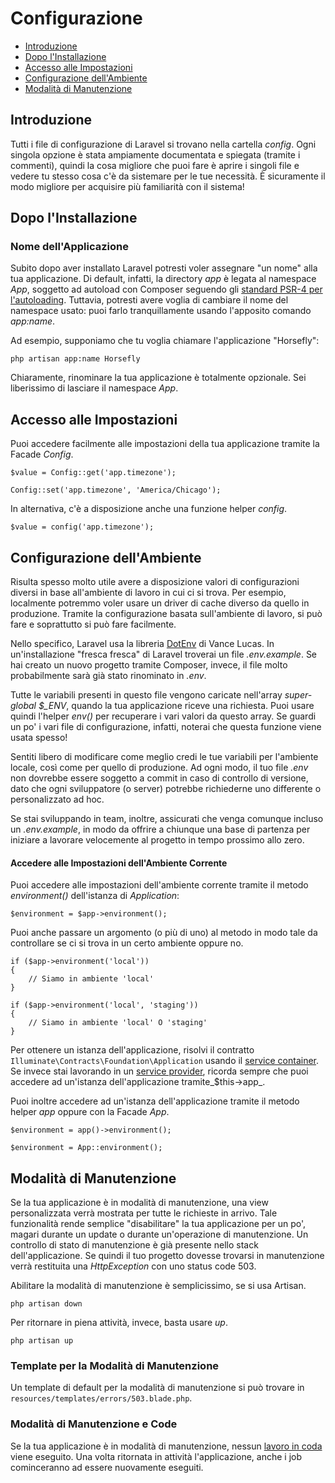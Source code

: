 # Configurazione

- [Introduzione](#introduzione)
- [Dopo l'Installazione](#dopo-installazione)
- [Accesso alle Impostazioni](#accesso-impostazioni)
- [Configurazione dell'Ambiente](#configurazione-ambiente)
- [Modalità di Manutenzione](#modalita-manutenzione)

<a name="introduzione"></a>
## Introduzione

Tutti i file di configurazione di Laravel si trovano nella cartella _config_. Ogni singola opzione è stata ampiamente documentata e spiegata (tramite i commenti), quindi la cosa migliore che puoi fare è aprire i singoli file e vedere tu stesso cosa c'è da sistemare per le tue necessità. È sicuramente il modo migliore per acquisire più familiarità con il sistema!

<a name="dopo-installazione"></a>
## Dopo l'Installazione

### Nome dell'Applicazione

Subito dopo aver installato Laravel potresti voler assegnare "un nome" alla tua applicazione. Di default, infatti, la directory _app_ è legata al namespace _App_, soggetto ad autoload con Composer seguendo gli [standard PSR-4 per l'autoloading](http://www.php-fig.org/psr/psr-4/). Tuttavia, potresti avere voglia di cambiare il nome del namespace usato: puoi farlo tranquillamente usando l'apposito comando _app:name_.

Ad esempio, supponiamo che tu voglia chiamare l'applicazione "Horsefly":

	php artisan app:name Horsefly

Chiaramente, rinominare la tua applicazione è totalmente opzionale. Sei liberissimo di lasciare il namespace _App_.

<a name="accesso-impostazioni"></a>
## Accesso alle Impostazioni

Puoi accedere facilmente alle impostazioni della tua applicazione tramite la Facade _Config_.

	$value = Config::get('app.timezone');

	Config::set('app.timezone', 'America/Chicago');

In alternativa, c'è a disposizione anche una funzione helper _config_.

	$value = config('app.timezone');

<a name="configurazione-ambiente"></a>
## Configurazione dell'Ambiente

Risulta spesso molto utile avere a disposizione valori di configurazioni diversi in base all'ambiente di lavoro in cui ci si trova. Per esempio, localmente potremmo voler usare un driver di cache diverso da quello in produzione. Tramite la configurazione basata sull'ambiente di lavoro, si può fare e soprattutto si può fare facilmente.

Nello specifico, Laravel usa la libreria [DotEnv](https://github.com/vlucas/phpdotenv) di Vance Lucas. In un'installazione "fresca fresca" di Laravel troverai un file _.env.example_. Se hai creato un nuovo progetto tramite Composer, invece, il file molto probabilmente sarà già stato rinominato in _.env_.

Tutte le variabili presenti in questo file vengono caricate nell'array _super-global_ *$_ENV*, quando la tua applicazione riceve una richiesta. Puoi usare quindi l'helper _env()_ per recuperare i vari valori da questo array. Se guardi un po' i vari file di configurazione, infatti, noterai che questa funzione viene usata spesso!

Sentiti libero di modificare come meglio credi le tue variabili per l'ambiente locale, così come per quello di produzione. Ad ogni modo, il tuo file _.env_ non dovrebbe essere soggetto a commit in caso di controllo di versione, dato che ogni sviluppatore (o server) potrebbe richiederne uno differente o personalizzato ad hoc.

Se stai sviluppando in team, inoltre, assicurati che venga comunque incluso un _.env.example_, in modo da offrire a chiunque una base di partenza per iniziare a lavorare velocemente al progetto in tempo prossimo allo zero.

#### Accedere alle Impostazioni dell'Ambiente Corrente

Puoi accedere alle impostazioni dell'ambiente corrente tramite il metodo _environment()_ dell'istanza di _Application_:

	$environment = $app->environment();

Puoi anche passare un argomento (o più di uno) al metodo in modo tale da controllare se ci si trova in un certo ambiente oppure no.

	if ($app->environment('local'))
	{
		// Siamo in ambiente 'local'
	}

	if ($app->environment('local', 'staging'))
	{
		// Siamo in ambiente 'local' O 'staging'
	}

Per ottenere un istanza dell'applicazione, risolvi il contratto `Illuminate\Contracts\Foundation\Application` usando il [service container](/container). Se invece stai lavorando in un [service provider](/provider), ricorda sempre che puoi accedere ad un'istanza dell'applicazione tramite_$this->app_.

Puoi inoltre accedere ad un'istanza dell'applicazione tramite il metodo helper _app_ oppure con la Facade _App_.

	$environment = app()->environment();

	$environment = App::environment();

<a name="modalita-manutenzione"></a>
## Modalità di Manutenzione

Se la tua applicazione è in modalità di manutenzione, una view personalizzata verrà mostrata per tutte le richieste in arrivo. Tale funzionalità rende semplice "disabilitare" la tua applicazione per un po', magari durante un update o durante un'operazione di manutenzione. Un controllo di stato di manutenzione è già presente nello stack dell'applicazione. Se quindi il tuo progetto dovesse trovarsi in manutenzione verrà restituita una _HttpException_ con uno status code 503.

Abilitare la modalità di manutenzione è semplicissimo, se si usa Artisan.

	php artisan down

Per ritornare in piena attività, invece, basta usare _up_.

	php artisan up

### Template per la Modalità di Manutenzione

Un template di default per la modalità di manutenzione si può trovare in `resources/templates/errors/503.blade.php`.

### Modalità di Manutenzione e Code

Se la tua applicazione è in modalità di manutenzione, nessun [lavoro in coda](/code) viene eseguito. Una volta ritornata in attività l'applicazione, anche i job cominceranno ad essere nuovamente eseguiti.
